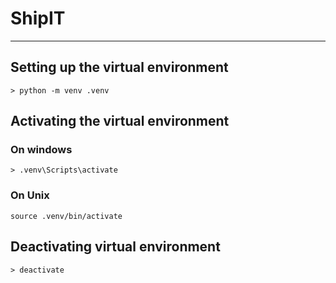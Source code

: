 # ShipIT
---

## Setting up the virtual environment

```
> python -m venv .venv
```

## Activating the virtual environment
### On windows
```
> .venv\Scripts\activate
```
### On Unix
```
source .venv/bin/activate
```

## Deactivating virtual environment
```
> deactivate
```
